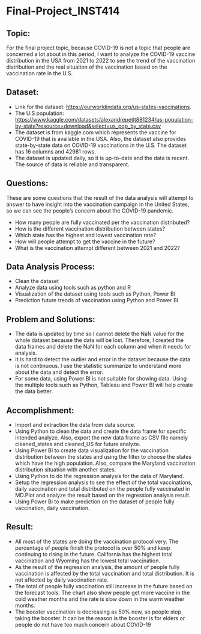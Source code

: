 # Final-Project_INST414
## Topic:
For the final project topic, because COVID-19 is not a topic that people are concerned a lot about in this period, I want to analyze the COVID-19 vaccine distribution in the USA from 2021 to 2022 to see the trend of the vaccination distribution and the real situation of the vaccination based on the vaccination rate in the U.S. 
## Dataset:
*	Link for the dataset: https://ourworldindata.org/us-states-vaccinations.
*	The U.S population: https://www.kaggle.com/datasets/alexandrepetit881234/us-population-by-state?resource=download&select=us_pop_by_state.csv 
* The dataset is from kaggle.com which represents the vaccine for COVID-19 that is available in the USA. Also, the dataset also provides state-by-state data on COVID-19 vaccinations in the U.S. The dataset has 16 columns and 42981 rows.
* The dataset is updated daily, so it is up-to-date and the data is recent. The source of data is reliable and transparent.
## Questions:
These are some questions that the result of the data analysis will attempt to answer to have insight into the vaccination campaign in the United States, so we can see the people’s concern about the COVID-19 pandemic.
*	How many people are fully vaccinated per the vaccination distributed?
*	How is the different vaccination distribution between states?
*	Which state has the highest and lowest vaccination rate?
*	How will people attempt to get the vaccine in the future?
*	What is the vaccination attempt different between 2021 and 2022?
## Data Analysis Process:
*	Clean the dataset
*	Analyze data using tools such as python and R
*	Visualization of the dataset using tools such as Python, Power BI
*	Prediction future trends of vaccination using Python and Power BI
## Problem and Solutions:
* The data is updated by time so I cannot delete the NaN value for the whole dataset because the data will be lost. Therefore, I created the data frames and delete the NaN for each column and when it needs for analysis.
* It is hard to detect the outlier and error in the dataset because the data is not continuous. I use the statistic summarize to understand more about the data and detect the error.
* For some data, using Power BI is not suitable for showing data. Using the multiple tools such as Python, Tableau and Power BI will help create the data better. 
## Accomplishment:
* Import and extraction the data from data source.
* Using Python to clean the data and create the data frame for specific intended analyze. Also, export the new data frame as CSV file namely cleaned_states and cleaned_US for future analyze.
* Using Power BI to create data visualization for the vaccination distribution between the states and using the filter to choose the states which have the high population. Also, compare the Maryland vaccination distribution situation with another states.
* Using Python to do the regression analysis for the data of Maryland. 
* Setup the regression analysis to see the effect of the total vaccinations, daily vaccination and total distributed on the people fully vaccinated in MD.Plot and analyze the result based on the regression analysis result.
* Using Power Bi to make prediction on the dataset of people fully vaccination, daily vaccination.
## Result:
* All most of the states are doing the vaccination protocol very. The percentage of people finish the protocol is over 50% and keep continuing to rising in the future.
California has the highest total vaccination and Wyoming has the lowest total vaccination. 
* As the result of the regression analysis, the amount of people fully vaccination is affected by the total vaccination and total distribution. It is not affected by daily vaccination rate.
* The total of people fully vaccination still increase in the future based on the forecast tools. The chart also show people get more vaccine in the cold weather months and the rate is slow down in the warm weather months.
* The booster vaccination is decreasing as 50% now, so people stop taking the booster. It can be the reason is the booster is for elders or people do not have too much concern about COVID-19
